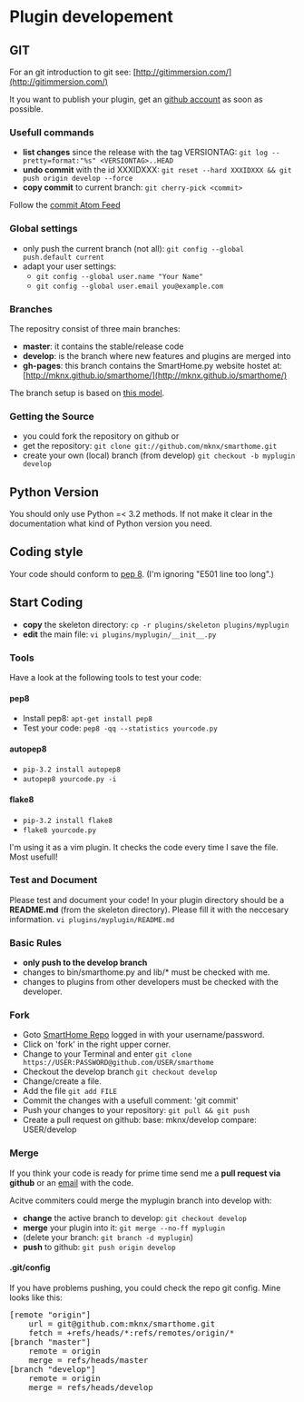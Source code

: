 
# Plugin developement

## GIT

For an git introduction to git see: [http://gitimmersion.com/](http://gitimmersion.com/)

It you want to publish your plugin, get an [github account](https://github.com/users) as soon as possible.

### Usefull commands
   * __list changes__ since the release with the tag VERSIONTAG: `git log --pretty=format:"%s" <VERSIONTAG>..HEAD`
   * __undo commit__ with the id XXXIDXXX: `git reset --hard XXXIDXXX && git push origin develop --force`
   * __copy commit__ to current branch: `git cherry-pick <commit>`

   Follow the [commit Atom Feed](https://github.com/mknx/smarthome/commits/develop.atom)

### Global settings
   * only push the current branch (not all): `git config --global push.default current`
   * adapt your user settings:
      * `git config --global user.name "Your Name"`
      * `git config --global user.email you@example.com`

### Branches
The repositry consist of three main branches:

  * __master__: it contains the stable/release code
  * __develop__: is the branch where new features and plugins are merged into
  * __gh-pages__: this branch contains the SmartHome.py website hostet at: [http://mknx.github.io/smarthome/](http://mknx.github.io/smarthome/)

The branch setup is based on [this model](http://nvie.com/posts/a-successful-git-branching-model/).

### Getting the Source
  * you could fork the repository on github or
  * get the repository: `git clone git://github.com/mknx/smarthome.git`
  * create your own (local) branch (from develop) `git checkout -b myplugin develop`

## Python Version
You should only use Python =< 3.2 methods. If not make it clear in the documentation what kind of Python version you need.

## Coding style
Your code should conform to [pep 8](http://www.python.org/dev/peps/pep-0008/). (I'm ignoring "E501 line too long".)

## Start Coding
   * __copy__ the skeleton directory: `cp -r plugins/skeleton plugins/myplugin`
   * __edit__ the main file: `vi plugins/myplugin/__init__.py`

### Tools
Have a look at the following tools to test your code:

#### pep8
   * Install pep8: `apt-get install pep8` 
   * Test your code: `pep8 -qq --statistics yourcode.py`

#### autopep8
   * `pip-3.2 install autopep8`
   * `autopep8 yourcode.py -i`

#### flake8
   * `pip-3.2 install flake8`
   * `flake8 yourcode.py`

I'm using it as a vim plugin. It checks the code every time I save the file. Most usefull!

### Test and Document
Please test and document your code!
In your plugin directory should be a __README.md__ (from the skeleton directory). Please fill it with the neccesary information. `vi plugins/myplugin/README.md`

### Basic Rules
   * __only push to the develop branch__
   * changes to bin/smarthome.py and lib/\* must be checked with me.
   * changes to plugins from other developers must be checked with the developer.

### Fork
   * Goto [SmartHome Repo](https://github.com/mknx/smarthome) logged in with your username/password.
   * Click on 'fork' in the right upper corner.
   * Change to your Terminal and enter `git clone https://USER:PASSWORD@github.com/USER/smarthome`
   * Checkout the develop branch `git checkout develop`
   * Change/create a file.
   * Add the file `git add FILE`
   * Commit the changes with a usefull comment: 'git commit'
   * Push your changes to your repository: `git pull && git push`
   * Create a pull request on github: base: mknx/develop  compare: USER/develop


### Merge
If you think your code is ready for prime time send me a __pull request via github__ or an [email](mailto:marcus@popp.mx) with the code.

Acitve commiters could merge the myplugin branch into develop with:

   * __change__ the active branch to develop: `git checkout develop`
   * __merge__ your plugin into it: `git merge --no-ff myplugin`
   * (delete your branch: `git branch -d myplugin`)
   * __push__ to github: `git push origin develop`

#### .git/config
If you have problems pushing, you could check the repo git config. Mine looks like this:
<pre>
[remote "origin"]
    url = git@github.com:mknx/smarthome.git
    fetch = +refs/heads/*:refs/remotes/origin/*
[branch "master"]
    remote = origin
    merge = refs/heads/master
[branch "develop"]
    remote = origin
    merge = refs/heads/develop
</pre>

